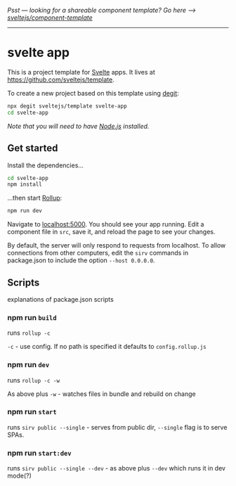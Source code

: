 *Psst — looking for a shareable component template? Go here --> [sveltejs/component-template](https://github.com/sveltejs/component-template)*

---

# svelte app

This is a project template for [Svelte](https://svelte.dev) apps. It lives at https://github.com/sveltejs/template.

To create a new project based on this template using [degit](https://github.com/Rich-Harris/degit):

```bash
npx degit sveltejs/template svelte-app
cd svelte-app
```

*Note that you will need to have [Node.js](https://nodejs.org) installed.*


## Get started

Install the dependencies...

```bash
cd svelte-app
npm install
```

...then start [Rollup](https://rollupjs.org):

```bash
npm run dev
```

Navigate to [localhost:5000](http://localhost:5000). You should see your app running. Edit a component file in `src`, save it, and reload the page to see your changes.

By default, the server will only respond to requests from localhost. To allow connections from other computers, edit the `sirv` commands in package.json to include the option `--host 0.0.0.0`.


## Scripts

explanations of package.json scripts

### npm run ```build```

runs ```rollup -c```

```-c``` - use config. If no path is specified it defaults to ```config.rollup.js```

### npm run ```dev```

runs ```rollup -c -w```

As above plus ```-w``` - watches files in bundle and rebuild on change

### npm run ```start```

runs ```sirv public --single``` - serves from public dir, ```--single``` flag is to serve SPAs.

### npm run ```start:dev```

runs ```sirv public --single --dev``` - as above plus ```--dev``` which runs it in dev mode(?)